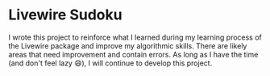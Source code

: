 # Livewire Sudoku
I wrote this project to reinforce what I learned during my learning process of the Livewire package and improve my algorithmic skills. There are likely areas that need improvement and contain errors. As long as I have the time (and don't feel lazy 😄), I will continue to develop this project.